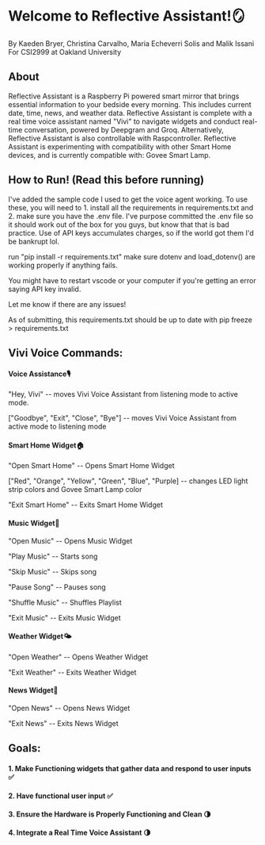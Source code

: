 # Welcome to Reflective Assistant!🪞

By Kaeden Bryer, Christina Carvalho, Maria Echeverri Solis and Malik Issani
For CSI2999 at Oakland University

## About

Reflective Assistant is a Raspberry Pi powered smart mirror that brings essential information to your bedside every morning. This includes current date, time, news, and weather data. Reflective Assistant is complete with a real time voice assistant named "Vivi" to navigate widgets and conduct real-time conversation, powered by Deepgram and Groq. Alternatively, Reflective Assistant is also controllable with Raspcontroller. Reflective Assistant is experimenting with compatibility with other Smart Home devices, and is currently compatible with: Govee Smart Lamp.


## How to Run! (Read this before running)

I've added the sample code I used to get the voice agent working. To use these, you will need to 1. install all the requirements in requirements.txt and 2. make sure you have the .env file. I've purpose committed the .env file so it should work out of the box for you guys, but know that that is bad practice. Use of API keys accumulates charges, so if the world got them I'd be bankrupt lol.

run "pip install -r requirements.txt"
make sure dotenv and load_dotenv() are working properly if anything fails.

You might have to restart vscode or your computer if you're getting an error saying API key invalid.

Let me know if there are any issues!

As of submitting, this requirements.txt should be up to date with pip freeze > requirements.txt


## Vivi Voice Commands:
#### Voice Assistance🎙️
"Hey, Vivi" -- moves Vivi Voice Assistant from listening mode to active mode.

["Goodbye", "Exit", "Close", "Bye"] -- moves Vivi Voice Assistant from active mode to listening mode

#### Smart Home Widget🏠
"Open Smart Home" -- Opens Smart Home Widget

["Red", "Orange", "Yellow", "Green", "Blue", "Purple] -- changes LED light strip colors and Govee Smart Lamp color

"Exit Smart Home" -- Exits Smart Home Widget

#### Music Widget🎵
"Open Music" -- Opens Music Widget

"Play Music" -- Starts song

"Skip Music" -- Skips song

"Pause Song" -- Pauses song

"Shuffle Music" -- Shuffles Playlist

"Exit Music" -- Exits Music Widget


#### Weather Widget🌤️
"Open Weather" -- Opens Weather Widget

"Exit Weather" -- Exits Weather Widget


#### News Widget📰
"Open News" -- Opens News Widget

"Exit News" -- Exits News Widget


## Goals:
#### 1. Make Functioning widgets that gather data and respond to user inputs ✅


#### 2. Have functional user input ✅


#### 3. Ensure the Hardware is Properly Functioning and Clean 🌗


#### 4. Integrate a Real Time Voice Assistant 🌗
